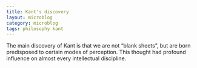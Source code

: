 ```yaml
---
title: Kant's discovery
layout: microblog
category: microblog
tags: philosophy kant
---
```


The main discovery of Kant is that we are not “blank sheets”, but are born predisposed to certain modes of perception. This thought had profound influence on almost every intellectual discipline.

